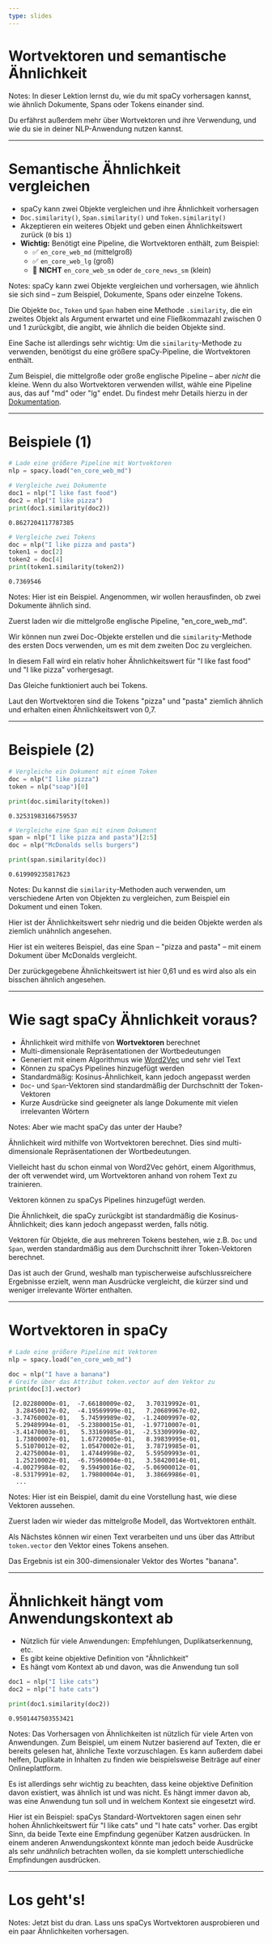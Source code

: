 ```yaml
---
type: slides
---
```


# Wortvektoren und semantische Ähnlichkeit

Notes: In dieser Lektion lernst du, wie du mit spaCy vorhersagen kannst, wie
ähnlich Dokumente, Spans oder Tokens einander sind.

Du erfährst außerdem mehr über Wortvektoren und ihre Verwendung, und wie du sie
in deiner NLP-Anwendung nutzen kannst.

---

# Semantische Ähnlichkeit vergleichen

- spaCy kann zwei Objekte vergleichen und ihre Ähnlichkeit vorhersagen
- `Doc.similarity()`, `Span.similarity()` und `Token.similarity()`
- Akzeptieren ein weiteres Objekt und geben einen Ähnlichkeitswert zurück (`0` bis
  `1`)
- **Wichtig:** Benötigt eine Pipeline, die Wortvektoren enthält, zum Beispiel:
  - ✅ `en_core_web_md` (mittelgroß)
  - ✅ `en_core_web_lg` (groß)
  - 🚫 **NICHT** `en_core_web_sm` oder `de_core_news_sm` (klein)

Notes: spaCy kann zwei Objekte vergleichen und vorhersagen, wie ähnlich sie sich
sind – zum Beispiel, Dokumente, Spans oder einzelne Tokens.

Die Objekte `Doc`, `Token` und `Span` haben eine Methode `.similarity`, die ein
zweites Objekt als Argument erwartet und eine Fließkommazahl zwischen 0 und 1
zurückgibt, die angibt, wie ähnlich die beiden Objekte sind.

Eine Sache ist allerdings sehr wichtig: Um die `similarity`-Methode zu
verwenden, benötigst du eine größere spaCy-Pipeline, die Wortvektoren enthält.

Zum Beispiel, die mittelgroße oder große englische Pipeline – aber _nicht_ die
kleine. Wenn du also Wortvektoren verwenden willst, wähle eine Pipeline aus, das
auf "md" oder "lg" endet. Du findest mehr Details hierzu in der 
[Dokumentation](https://spacy.io/models).

---

# Beispiele (1)

```python
# Lade eine größere Pipeline mit Wortvektoren
nlp = spacy.load("en_core_web_md")

# Vergleiche zwei Dokumente
doc1 = nlp("I like fast food")
doc2 = nlp("I like pizza")
print(doc1.similarity(doc2))
```

```out
0.8627204117787385
```

```python
# Vergleiche zwei Tokens
doc = nlp("I like pizza and pasta")
token1 = doc[2]
token2 = doc[4]
print(token1.similarity(token2))
```

```out
0.7369546
```

Notes: Hier ist ein Beispiel. Angenommen, wir wollen herausfinden, ob zwei
Dokumente ähnlich sind.

Zuerst laden wir die mittelgroße englische Pipeline, "en_core_web_md".

Wir können nun zwei Doc-Objekte erstellen und die `similarity`-Methode des
ersten Docs verwenden, um es mit dem zweiten Doc zu vergleichen.

In diesem Fall wird ein relativ hoher Ähnlichkeitswert für "I like fast food"
und "I like pizza" vorhergesagt.

Das Gleiche funktioniert auch bei Tokens.

Laut den Wortvektoren sind die Tokens "pizza" und "pasta" ziemlich ähnlich und
erhalten einen Ähnlichkeitswert von 0,7.

---

# Beispiele (2)

```python
# Vergleiche ein Dokument mit einem Token
doc = nlp("I like pizza")
token = nlp("soap")[0]

print(doc.similarity(token))
```

```out
0.32531983166759537
```

```python
# Vergleiche eine Span mit einem Dokument
span = nlp("I like pizza and pasta")[2:5]
doc = nlp("McDonalds sells burgers")

print(span.similarity(doc))
```

```out
0.619909235817623
```

Notes: Du kannst die `similarity`-Methoden auch verwenden, um verschiedene Arten
von Objekten zu vergleichen, zum Beispiel ein Dokument und einen Token.

Hier ist der Ähnlichkeitswert sehr niedrig und die beiden Objekte werden als
ziemlich unähnlich angesehen.

Hier ist ein weiteres Beispiel, das eine Span – "pizza and pasta" – mit einem
Dokument über McDonalds vergleicht.

Der zurückgegebene Ähnlichkeitswert ist hier 0,61 und es wird also als ein
bisschen ähnlich angesehen.

---

# Wie sagt spaCy Ähnlichkeit voraus?

- Ähnlichkeit wird mithilfe von **Wortvektoren** berechnet
- Multi-dimensionale Repräsentationen der Wortbedeutungen
- Generiert mit einem Algorithmus wie
  [Word2Vec](https://en.wikipedia.org/wiki/Word2vec) und sehr viel Text
- Können zu spaCys Pipelines hinzugefügt werden
- Standardmäßig: Kosinus-Ähnlichkeit, kann jedoch angepasst werden
- `Doc`- und `Span`-Vektoren sind standardmäßig der Durchschnitt der Token-Vektoren
- Kurze Ausdrücke sind geeigneter als lange Dokumente mit vielen irrelevanten
  Wörtern

Notes: Aber wie macht spaCy das unter der Haube?

Ähnlichkeit wird mithilfe von Wortvektoren berechnet. Dies sind
multi-dimensionale Repräsentationen der Wortbedeutungen.

Vielleicht hast du schon einmal von Word2Vec gehört, einem Algorithmus, der oft
verwendet wird, um Wortvektoren anhand von rohem Text zu trainieren.

Vektoren können zu spaCys Pipelines hinzugefügt werden.

Die Ähnlichkeit, die spaCy zurückgibt ist standardmäßig die Kosinus-Ähnlichkeit;
dies kann jedoch angepasst werden, falls nötig.

Vektoren für Objekte, die aus mehreren Tokens bestehen, wie z.B. `Doc` und
`Span`, werden standardmäßig aus dem Durchschnitt ihrer Token-Vektoren berechnet.

Das ist auch der Grund, weshalb man typischerweise aufschlussreichere Ergebnisse
erzielt, wenn man Ausdrücke vergleicht, die kürzer sind und weniger irrelevante
Wörter enthalten.

---

# Wortvektoren in spaCy

```python
# Lade eine größere Pipeline mit Vektoren
nlp = spacy.load("en_core_web_md")

doc = nlp("I have a banana")
# Greife über das Attribut token.vector auf den Vektor zu
print(doc[3].vector)
```

```out
 [2.02280000e-01,  -7.66180009e-02,   3.70319992e-01,
  3.28450017e-02,  -4.19569999e-01,   7.20689967e-02,
 -3.74760002e-01,   5.74599989e-02,  -1.24009997e-02,
  5.29489994e-01,  -5.23800015e-01,  -1.97710007e-01,
 -3.41470003e-01,   5.33169985e-01,  -2.53309999e-02,
  1.73800007e-01,   1.67720005e-01,   8.39839995e-01,
  5.51070012e-02,   1.05470002e-01,   3.78719985e-01,
  2.42750004e-01,   1.47449998e-02,   5.59509993e-01,
  1.25210002e-01,  -6.75960004e-01,   3.58420014e-01,
 -4.00279984e-02,   9.59490016e-02,  -5.06900012e-01,
 -8.53179991e-02,   1.79800004e-01,   3.38669986e-01,
  ...
```

Notes: Hier ist ein Beispiel, damit du eine Vorstellung hast, wie diese Vektoren
aussehen.

Zuerst laden wir wieder das mittelgroße Modell, das Wortvektoren enthält.

Als Nächstes können wir einen Text verarbeiten und uns über das Attribut
`token.vector` den Vektor eines Tokens ansehen.

Das Ergebnis ist ein 300-dimensionaler Vektor des Wortes "banana".

---

# Ähnlichkeit hängt vom Anwendungskontext ab

- Nützlich für viele Anwendungen: Empfehlungen, Duplikatserkennung, etc.
- Es gibt keine objektive Definition von "Ähnlichkeit"
- Es hängt vom Kontext ab und davon, was die Anwendung tun soll

```python
doc1 = nlp("I like cats")
doc2 = nlp("I hate cats")

print(doc1.similarity(doc2))
```

```out
0.9501447503553421
```

Notes: Das Vorhersagen von Ähnlichkeiten ist nützlich für viele Arten von
Anwendungen. Zum Beispiel, um einem Nutzer basierend auf Texten, die er bereits
gelesen hat, ähnliche Texte vorzuschlagen. Es kann außerdem dabei
helfen, Duplikate in Inhalten zu finden wie beispielsweise Beiträge auf einer
Onlineplattform.

Es ist allerdings sehr wichtig zu beachten, dass keine objektive Definition davon
existiert, was ähnlich ist und was nicht. Es hängt immer davon ab, was eine
Anwendung tun soll und in welchem Kontext sie eingesetzt wird.

Hier ist ein Beispiel: spaCys Standard-Wortvektoren sagen einen sehr hohen
Ähnlichkeitswert für "I like cats" und "I hate cats" vorher. Das ergibt Sinn, da
beide Texte eine Empfindung gegenüber Katzen ausdrücken. In einem anderen
Anwendungskontext könnte man jedoch beide Ausdrücke als sehr _unähnlich_
betrachten wollen, da sie komplett unterschiedliche Empfindungen ausdrücken.

---

# Los geht's!

Notes: Jetzt bist du dran. Lass uns spaCys Wortvektoren ausprobieren und ein
paar Ähnlichkeiten vorhersagen.
